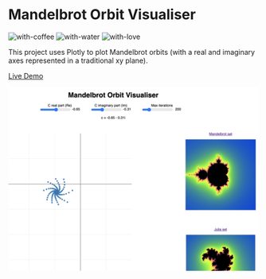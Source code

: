 # Mandelbrot Orbit Visualiser

![with-coffee](https://img.shields.io/badge/made%20with-%E2%98%95%EF%B8%8F%20coffee-yellow.svg)
![with-water](https://img.shields.io/badge/made%20with-%F0%9F%92%A7%20water-blue.svg)
![with-love](https://img.shields.io/badge/made%20with-%F0%9F%92%8C-red.svg)

This project uses Plotly to plot Mandelbrot orbits (with a real and imaginary axes represented in a traditional xy plane).

[Live Demo](https://apidcloud.github.io/mandelbrot-orbit/)

<img src="pictures/screenshot.png?raw=true">
